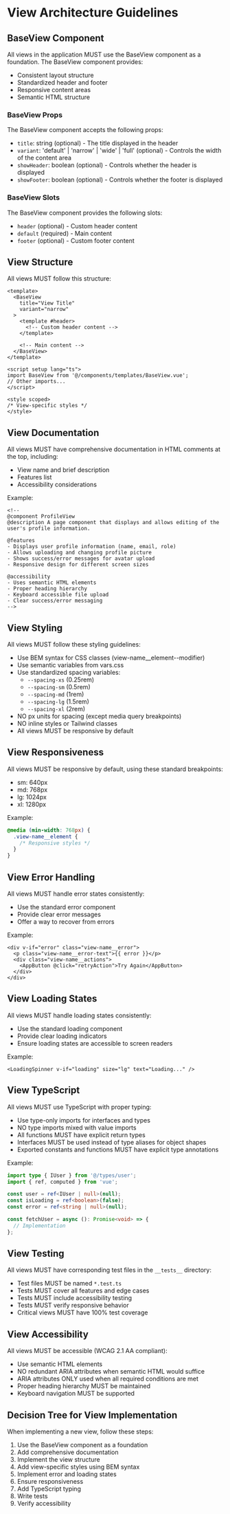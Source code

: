 # View Architecture Guidelines

## BaseView Component

All views in the application MUST use the BaseView component as a foundation. The BaseView component provides:

- Consistent layout structure
- Standardized header and footer
- Responsive content areas
- Semantic HTML structure

### BaseView Props

The BaseView component accepts the following props:

- `title`: string (optional) - The title displayed in the header
- `variant`: 'default' | 'narrow' | 'wide' | 'full' (optional) - Controls the width of the content area
- `showHeader`: boolean (optional) - Controls whether the header is displayed
- `showFooter`: boolean (optional) - Controls whether the footer is displayed

### BaseView Slots

The BaseView component provides the following slots:

- `header` (optional) - Custom header content
- `default` (required) - Main content
- `footer` (optional) - Custom footer content

## View Structure

All views MUST follow this structure:

```vue
<template>
  <BaseView 
    title="View Title" 
    variant="narrow"
  >
    <template #header>
      <!-- Custom header content -->
    </template>
    
    <!-- Main content -->
  </BaseView>
</template>

<script setup lang="ts">
import BaseView from '@/components/templates/BaseView.vue';
// Other imports...
</script>

<style scoped>
/* View-specific styles */
</style>
```

## View Documentation

All views MUST have comprehensive documentation in HTML comments at the top, including:

- View name and brief description
- Features list
- Accessibility considerations

Example:

```vue
<!--
@component ProfileView
@description A page component that displays and allows editing of the user's profile information.

@features
- Displays user profile information (name, email, role)
- Allows uploading and changing profile picture
- Shows success/error messages for avatar upload
- Responsive design for different screen sizes

@accessibility
- Uses semantic HTML elements
- Proper heading hierarchy
- Keyboard accessible file upload
- Clear success/error messaging
-->
```

## View Styling

All views MUST follow these styling guidelines:

- Use BEM syntax for CSS classes (view-name__element--modifier)
- Use semantic variables from vars.css
- Use standardized spacing variables:
  - `--spacing-xs` (0.25rem)
  - `--spacing-sm` (0.5rem)
  - `--spacing-md` (1rem)
  - `--spacing-lg` (1.5rem)
  - `--spacing-xl` (2rem)
- NO px units for spacing (except media query breakpoints)
- NO inline styles or Tailwind classes
- All views MUST be responsive by default

## View Responsiveness

All views MUST be responsive by default, using these standard breakpoints:

- sm: 640px
- md: 768px
- lg: 1024px
- xl: 1280px

Example:

```css
@media (min-width: 768px) {
  .view-name__element {
    /* Responsive styles */
  }
}
```

## View Error Handling

All views MUST handle error states consistently:

- Use the standard error component
- Provide clear error messages
- Offer a way to recover from errors

Example:

```vue
<div v-if="error" class="view-name__error">
  <p class="view-name__error-text">{{ error }}</p>
  <div class="view-name__actions">
    <AppButton @click="retryAction">Try Again</AppButton>
  </div>
</div>
```

## View Loading States

All views MUST handle loading states consistently:

- Use the standard loading component
- Provide clear loading indicators
- Ensure loading states are accessible to screen readers

Example:

```vue
<LoadingSpinner v-if="loading" size="lg" text="Loading..." />
```

## View TypeScript

All views MUST use TypeScript with proper typing:

- Use type-only imports for interfaces and types
- NO type imports mixed with value imports
- All functions MUST have explicit return types
- Interfaces MUST be used instead of type aliases for object shapes
- Exported constants and functions MUST have explicit type annotations

Example:

```typescript
import type { IUser } from '@/types/user';
import { ref, computed } from 'vue';

const user = ref<IUser | null>(null);
const isLoading = ref<boolean>(false);
const error = ref<string | null>(null);

const fetchUser = async (): Promise<void> => {
  // Implementation
};
```

## View Testing

All views MUST have corresponding test files in the `__tests__` directory:

- Test files MUST be named `*.test.ts`
- Tests MUST cover all features and edge cases
- Tests MUST include accessibility testing
- Tests MUST verify responsive behavior
- Critical views MUST have 100% test coverage

## View Accessibility

All views MUST be accessible (WCAG 2.1 AA compliant):

- Use semantic HTML elements
- NO redundant ARIA attributes when semantic HTML would suffice
- ARIA attributes ONLY used when all required conditions are met
- Proper heading hierarchy MUST be maintained
- Keyboard navigation MUST be supported

## Decision Tree for View Implementation

When implementing a new view, follow these steps:

1. Use the BaseView component as a foundation
2. Add comprehensive documentation
3. Implement the view structure
4. Add view-specific styles using BEM syntax
5. Implement error and loading states
6. Ensure responsiveness
7. Add TypeScript typing
8. Write tests
9. Verify accessibility 